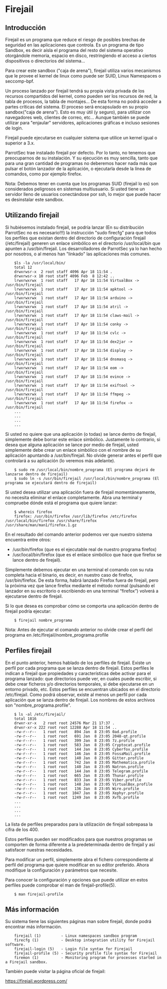 # Firejail

## Introducción

Firejail es un programa que reduce el riesgo de posibles brechas de seguridad en las aplicaciones que controla. Es un programa de tipo Sandbox, es decir aísla el programa del resto del sistema operativo otorgándole memoria, espacio en disco, restringiendo el acceso a ciertos dispositivos o directorios del sistema...

Para crear este sandbox ("caja de arena"), firejail utiliza varios mecanismos que le provee el kernel de linux como puede ser SUID, Linux Namespaces o seccomp-bpf.

Un proceso lanzado por firejail tendrá su propia vista privada de los recursos compartidos del kernel, como pueden ser los recursos de red, la tabla de procesos, la tabla de montajes... De esta forma no podrá acceder a partes críticas del sistema. El proceso será encapsulado en su propio sandbox("caja de arena"). Esto es muy útil (y seguro), para utilizar con navegadores web, clientes de correo, etc... Aunque también se puede utilizar para "enjaular" servidores, aplicaciones gráficas e incluso sesiones de login.

Firejail puede ejecutarse en cualquier sistema que utilice un kernel igual o superior a 3.x.

ParrotSec trae instalado firejail por defecto. Por lo tanto, no tenemos que preocuparnos de su instalación. Y su ejecución es muy sencilla, tanto que para una gran cantidad de programas no deberemos hacer nada más que pulsar el botón lanzador de la aplicación, o ejecutarla desde la línea de comandos, como por ejemplo firefox.


Nota: Debemos tener en cuenta que los programas SUID (firejail lo es) son considerados peligrosos en sistemas multiusuario. Si usted tiene un servidor lleno de usuarios conectándose por ssh, lo mejor que puede hacer es desinstalar este sandbox.



## Utilizando firejail

Si hubiésemos instalado firejail, se podría lanzar (En su distribución ParrotSec no es necesario!!!) la instrucción "sudo firecfg" para que todos los perfiles que existan dentro del directorio de configuración firejail (/etc/firejail) generen un enlace simbólico en el directorio /usr/local/bin que apunten a /usr/bin/firejail. Los desarrolladores de ParrotSec ya lo han hecho por nosotros, o al menos han "linkado" las aplicaciones más comunes.

        $ls -la /usr/local/bin/
        total 12
        drwxrwsr-x  2 root staff 4096 Apr 18 11:54 .
        drwxrwsr-x 10 root staff 4096 Feb  8 12:42 ..
        lrwxrwxrwx  1 root staff   17 Apr 18 11:54 VirtualBox -> /usr/bin/firejail
        lrwxrwxrwx  1 root staff   17 Apr 18 11:54 apktool -> /usr/bin/firejail
        lrwxrwxrwx  1 root staff   17 Apr 18 11:54 arduino -> /usr/bin/firejail
        lrwxrwxrwx  1 root staff   17 Apr 18 11:54 atril -> /usr/bin/firejail
        lrwxrwxrwx  1 root staff   17 Apr 18 11:54 claws-mail -> /usr/bin/firejail
        lrwxrwxrwx  1 root staff   17 Apr 18 11:54 conky -> /usr/bin/firejail
        lrwxrwxrwx  1 root staff   17 Apr 18 11:54 cvlc -> /usr/bin/firejail
        lrwxrwxrwx  1 root staff   17 Apr 18 11:54 dex2jar -> /usr/bin/firejail
        lrwxrwxrwx  1 root staff   17 Apr 18 11:54 display -> /usr/bin/firejail
        lrwxrwxrwx  1 root staff   17 Apr 18 11:54 dnsmasq -> /usr/bin/firejail
        lrwxrwxrwx  1 root staff   17 Apr 18 11:54 eom -> /usr/bin/firejail
        lrwxrwxrwx  1 root staff   17 Apr 18 11:54 evince -> /usr/bin/firejail
        lrwxrwxrwx  1 root staff   17 Apr 18 11:54 exiftool -> /usr/bin/firejail
        lrwxrwxrwx  1 root staff   17 Apr 18 11:54 ffmpeg -> /usr/bin/firejail
        lrwxrwxrwx  1 root staff   17 Apr 18 11:54 firefox -> /usr/bin/firejail
        ...
        ...
        ...
        ...




Si usted no quiere que una aplicación (o todas) se lance dentro de firejail, simplemente debe borrar este enlace simbólico. Justamente lo contrario, si desea que alguna aplicación se lance por medio de firejail, usted simplemente debe crear un enlace simbólico con el nombre de su aplicación apuntando a /usr/bin/firejail. No olvide generar antes el perfil que controlará a su aplicación (lo veremos más adelante).

        $ sudo rm /usr/local/bin/nombre_programa (El programa dejará de lanzarse dentro de firejail)
        $ sudo ln -s /usr/bin/firejail /usr/local/bin/nombre_programa (El programa se ejecutará dentro de firejail)

Si usted desea utilizar una aplicación fuera de firejail momentáneamente, no necesita eliminar el enlace completamente. Abra una terminal y compruebe dónde está el programa que quiere lanzar:

        $ whereis firefox
        firefox: /usr/bin/firefox /usr/lib/firefox /etc/firefox /usr/local/bin/firefox /usr/share/firefox /usr/share/man/man1/firefox.1.gz

En el resultado del comando anterior podemos ver que nuestro sistema encuentra entre otros: 
-	/usr/bin/firefox (que es el ejecutable real de nuestro programa firefox) 
-	/usr/local/bin/firefox (que es el enlace simbólico que hace que firefox se lance dentro de firejail). 

Simplemente debemos ejecutar en una terminal el comando con su ruta completa hacia el binario, es decir, en nuestro caso de firefox, /usr/bin/firefox. De esta forma, habrá lanzado Firefox fuera de firejail, pero la próxima vez que lance firefox mediante el método normal (pulsando el lanzador en su escritorio o escribiendo en una terminal “firefox”) volverá a ejecutarse dentro de firejail. 

Si lo que desea es comprobar cómo se comporta una aplicación dentro de firejail podría ejecutar:

        $ firejail nombre_programa

Nota: Antes de ejecutar el comando anterior no olvide crear el perfil del programa en /etc/firejail/nombre_programa.profile


## Perfiles firejail

En el punto anterior, hemos hablado de los perfiles de firejail. Existe un perfil por cada programa que se lanza dentro de firejail. Estos perfiles le indican a firejail que propiedades y características debe activar para el programa lanzado: que directorios puede ver, en cuales puede escribir, si debe crear ficheros y/o directorios temporales, si debe ejecutarse en un entorno privado, etc. Estos perfiles se encuentran ubicados en el directorio /etc/firejail. Como podrá observar, existe al menos un perfil por cada aplicación que se lanza dentro de firejail. Los nombres de estos archivos son "nombre_programa.profile".


        $ ls -al /etc/firejail/
        total 1816
        drwxr-xr-x   2 root root 24576 Mar 21 17:37 .
        drwxr-xr-x 222 root root 12288 Apr 18 11:54 ..
        -rw-r--r--   1 root root   894 Jan  8 23:05 0ad.profile
        -rw-r--r--   1 root root   691 Jan  8 23:05 2048-qt.profile
        -rw-r--r--   1 root root   399 Jan  8 23:05 7z.profile
        -rw-r--r--   1 root root   583 Jan  8 23:05 Cryptocat.profile
        -rw-r--r--   1 root root   144 Jan  8 23:05 Cyberfox.profile
        -rw-r--r--   1 root root   146 Jan  8 23:05 FossaMail.profile
        -rw-r--r--   1 root root   140 Jan  8 23:05 Gitter.profile
        -rw-r--r--   1 root root   742 Jan  8 23:05 Mathematica.profile
        -rw-r--r--   1 root root   140 Jan  8 23:05 Natron.profile
        -rw-r--r--   1 root root   144 Jan  8 23:05 Telegram.profile
        -rw-r--r--   1 root root   665 Jan  8 23:05 Thunar.profile
        -rw-r--r--   1 root root   833 Jan  8 23:05 Viber.profile
        -rw-r--r--   1 root root   148 Jan  8 23:05 VirtualBox.profile
        -rw-r--r--   1 root root   136 Jan  8 23:05 Wire.profile
        -rw-r--r--   1 root root  1047 Jan  8 23:05 Xephyr.profile
        -rw-r--r--   1 root root  1249 Jan  8 23:05 Xvfb.profile
        ...
        ...
        ...
        ...

La lista de perfiles preparados para la utilización de firejail sobrepasa la cifra de los 400. 

Estos perfiles pueden ser modificados para que nuestros programas se comporten de forma diferente a la predeterminada dentro de firejail y así satisfacer nuestras necesidades.

Para modificar un perfil, simplemente abra el fichero correspondiente al perfil del programa que quiere modificar en su editor preferido. Ahora modifique la configuración y parámetros que necesite.

Para conocer la configuración y opciones que puede utilizar en estos perfiles puede comprobar el man de firejail-profile(5).

        $ man firejail-profile



## Más información

Su sistema tiene las siguientes páginas man sobre firejail, donde podrá encontrar más información.

        firejail (1)         - Linux namespaces sandbox program
        firecfg (1)          - Desktop integration utility for Firejail software.
        firejail-login (5)   - Login file syntax for Firejail
        firejail-profile (5) - Security profile file syntax for Firejail
        firemon (1)          - Monitoring program for processes started in a Firejail sandbox.



También puede visitar la página oficial de firejail:

https://firejail.wordpress.com/

